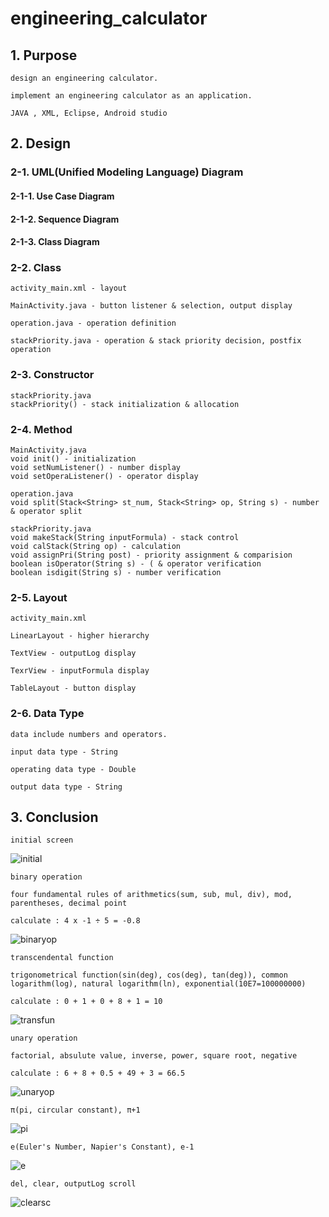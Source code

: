 # engineering_calculator

## 1. Purpose

    design an engineering calculator.
    
    implement an engineering calculator as an application.
    
    JAVA , XML, Eclipse, Android studio

## 2. Design

### 2-1. UML(Unified Modeling Language) Diagram

#### 2-1-1. Use Case Diagram

#### 2-1-2. Sequence Diagram

#### 2-1-3. Class Diagram

### 2-2. Class

    activity_main.xml - layout

    MainActivity.java - button listener & selection, output display

    operation.java - operation definition

    stackPriority.java - operation & stack priority decision, postfix operation

### 2-3. Constructor

    stackPriority.java  
    stackPriority() - stack initialization & allocation

### 2-4. Method

    MainActivity.java  
    void init() - initialization  
    void setNumListener() - number display  
    void setOperaListener() - operator display

    operation.java  
    void split(Stack<String> st_num, Stack<String> op, String s) - number & operator split

    stackPriority.java  
    void makeStack(String inputFormula) - stack control  
    void calStack(String op) - calculation  
    void assignPri(String post) - priority assignment & comparision  
    boolean isOperator(String s) - ( & operator verification  
    boolean isdigit(String s) - number verification

### 2-5. Layout

    activity_main.xml
    
    LinearLayout - higher hierarchy
    
    TextView - outputLog display
    
    TexrView - inputFormula display
    
    TableLayout - button display

### 2-6. Data Type

    data include numbers and operators.

    input data type - String
   
    operating data type - Double
   
    output data type - String

## 3. Conclusion

    initial screen
    
![initial](https://user-images.githubusercontent.com/62055003/120094151-ab974600-c159-11eb-8b0f-8469f42e0a60.png)

    binary operation
    
    four fundamental rules of arithmetics(sum, sub, mul, div), mod, parentheses, decimal point
    
    calculate : 4 x -1 ÷ 5 = -0.8
    
![binaryop](https://user-images.githubusercontent.com/62055003/120094045-05e3d700-c159-11eb-9346-3f80848c5a19.png)

    transcendental function
    
    trigonometrical function(sin(deg), cos(deg), tan(deg)), common logarithm(log), natural logarithm(ln), exponential(10E7=100000000)
    
    calculate : 0 + 1 + 0 + 8 + 1 = 10

![transfun](https://user-images.githubusercontent.com/62055003/120094191-eb5e2d80-c159-11eb-97e7-00e5bc21e22c.png)

    unary operation
    
    factorial, absulute value, inverse, power, square root, negative
    
    calculate : 6 + 8 + 0.5 + 49 + 3 = 66.5

![unaryop](https://user-images.githubusercontent.com/62055003/120094060-198f3d80-c159-11eb-84a9-69695f7dba99.png)

    π(pi, circular constant), π+1
    
![pi](https://user-images.githubusercontent.com/62055003/120094066-214ee200-c159-11eb-979c-5c5df1852d49.png)

    e(Euler's Number, Napier's Constant), e-1

![e](https://user-images.githubusercontent.com/62055003/120094074-31ff5800-c159-11eb-94d6-201281793ea2.png)

    del, clear, outputLog scroll
    
![clearsc](https://user-images.githubusercontent.com/62055003/120094208-00d35780-c15a-11eb-869c-0d805820f05f.png)
